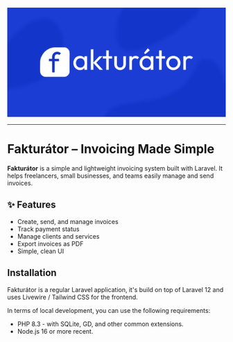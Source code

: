 <p align="center">
    <img src="./art/cover.png" width="600" alt="Fakturátor cover">
</p>

------

# Fakturátor – Invoicing Made Simple

**Fakturátor** is a simple and lightweight invoicing system built with Laravel. It helps freelancers, small businesses, and teams easily manage and send invoices.

## ✨ Features

- Create, send, and manage invoices
- Track payment status
- Manage clients and services
- Export invoices as PDF
- Simple, clean UI

## Installation

Fakturátor is a regular Laravel application, it's build on top of Laravel 12 and uses Livewire / Tailwind CSS for the frontend.

In terms of local development, you can use the following requirements:

- PHP 8.3 - with SQLite, GD, and other common extensions.
- Node.js 16 or more recent.